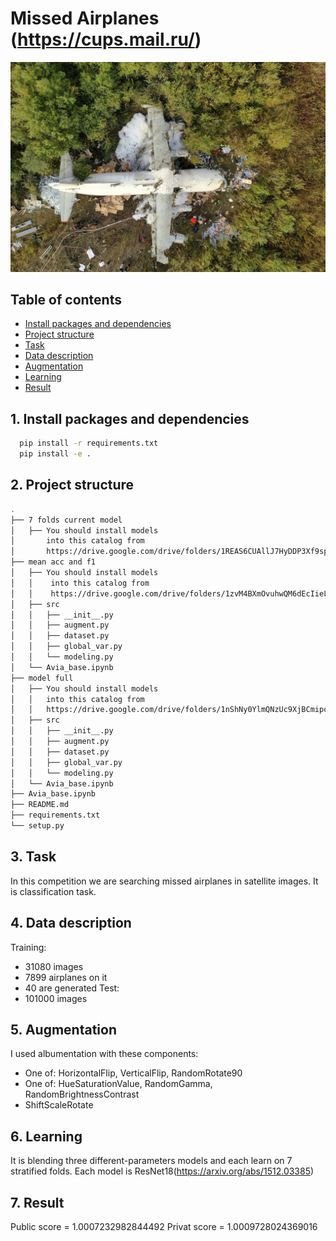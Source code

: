 # Missed Airplanes (https://cups.mail.ru/)
![](images/avia_image.jpg)
## Table of contents

<!--ts-->

   * [Install packages and dependencies](#1-Install-packages-and-dependencies)
   * [Project structure](#2-Project-structure)
   * [Task](#3-Task)
   * [Data description](#4-Data-description)
   * [Augmentation](#5-Augmentation)
   * [Learning](#6-Learning)
   * [Result](#7-Result)

<!--te-->

## 1. Install packages and dependencies
```bash
  pip install -r requirements.txt
  pip install -e .
```
## 2. Project structure

```bash
.
├── 7 folds current model                                                                               <-- First folder with models
│   ├── You should install models
│       into this catalog from 
│       https://drive.google.com/drive/folders/1REAS6CUAllJ7HyDDP3Xf9sprExrJUkhI?usp=sharing                <-- Link for download models
├── mean acc and f1                                                                                     <-- Second folder with models
│   ├── You should install models
│   │    into this catalog from
│   │    https://drive.google.com/drive/folders/1zvM4BXmOvuhwQM6dEcIieLdcZ4UnOx-n?usp=sharing               <-- Link for download models
│   ├── src                                                                                                 <-- Main functions
│   │   ├── __init__.py                                                                                         <-- Initialization
│   │   ├── augment.py                                                                                          <-- Audmentation functions
│   │   ├── dataset.py                                                                                          <-- Dataset functions
│   │   ├── global_var.py                                                                                       <-- Global variables
│   │   └── modeling.py                                                                                         <-- Train loop
│   └── Avia_base.ipynb                                                                                     <-- Training file
├── model full                                                                                          <-- Third folder with models
│   ├── You should install models
│   │   into this catalog from
│   │   https://drive.google.com/drive/folders/1nShNy0YlmQNzUc9XjBCmipqAPkW_Wtma?usp=sharing                <-- Link for download models
│   ├── src                                                                                                 <-- Main functions
│   │   ├── __init__.py                                                                                         <-- Initialization
│   │   ├── augment.py                                                                                          <-- Audmentation functions
│   │   ├── dataset.py                                                                                          <-- Dataset functions
│   │   ├── global_var.py                                                                                       <-- Global variables
│   │   └── modeling.py                                                                                         <-- Train loop
│   └── Avia_base.ipynb                                                                                     <-- Training file
├── Avia_base.ipynb                                                                                     <-- Training file with making prediction
├── README.md
├── requirements.txt                                                                                    <-- Description of dependencies
└── setup.py                                                                                            <-- Building python-packages file
```
## 3. Task 
In this competition we are searching missed airplanes in satellite images. It is classification task.

## 4. Data description
Training:
  * 31080 images
  * 7899 airplanes on it
  * 40 are generated
Test:
  * 101000 images

## 5. Augmentation
I used albumentation with these components:
  * One of: HorizontalFlip, VerticalFlip, RandomRotate90
  * One of: HueSaturationValue, RandomGamma, RandomBrightnessContrast
  * ShiftScaleRotate

## 6. Learning
It is blending three different-parameters models and each learn on 7 stratified folds.
Each model is ResNet18(https://arxiv.org/abs/1512.03385)

## 7. Result
Public score = 1.0007232982844492
Privat score = 1.0009728024369016
